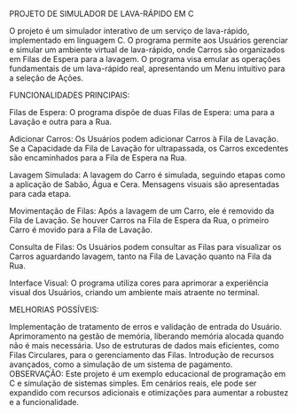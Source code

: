 PROJETO DE SIMULADOR DE LAVA-RÁPIDO EM C

O projeto é um simulador interativo de um serviço de lava-rápido, implementado em linguagem C. O programa permite aos Usuários gerenciar e simular um ambiente virtual de lava-rápido, onde Carros são organizados em Filas de Espera para a lavagem. O programa visa emular as operações fundamentais de um lava-rápido real, apresentando um Menu intuitivo para a seleção de Ações.

FUNCIONALIDADES PRINCIPAIS:

Filas de Espera:
O programa dispõe de duas Filas de Espera: uma para a Lavação e outra para a Rua.

Adicionar Carros:
Os Usuários podem adicionar Carros à Fila de Lavação. Se a Capacidade da Fila de Lavação for ultrapassada, os Carros excedentes são encaminhados para a Fila de Espera na Rua.

Lavagem Simulada:
A lavagem do Carro é simulada, seguindo etapas como a aplicação de Sabão, Água e Cera. Mensagens visuais são apresentadas para cada etapa.

Movimentação de Filas:
Após a lavagem de um Carro, ele é removido da Fila de Lavação. Se houver Carros na Fila de Espera da Rua, o primeiro Carro é movido para a Fila de Lavação.

Consulta de Filas:
Os Usuários podem consultar as Filas para visualizar os Carros aguardando lavagem, tanto na Fila de Lavação quanto na Fila da Rua.

Interface Visual:
O programa utiliza cores para aprimorar a experiência visual dos Usuários, criando um ambiente mais atraente no terminal.

MELHORIAS POSSÍVEIS:

Implementação de tratamento de erros e validação de entrada do Usuário.
Aprimoramento na gestão de memória, liberando memória alocada quando não é mais necessária.
Uso de estruturas de dados mais eficientes, como Filas Circulares, para o gerenciamento das Filas.
Introdução de recursos avançados, como a simulação de um sistema de pagamento.
OBSERVAÇÃO:
Este projeto é um exemplo educacional de programação em C e simulação de sistemas simples. Em cenários reais, ele pode ser expandido com recursos adicionais e otimizações para aumentar a robustez e a funcionalidade.
